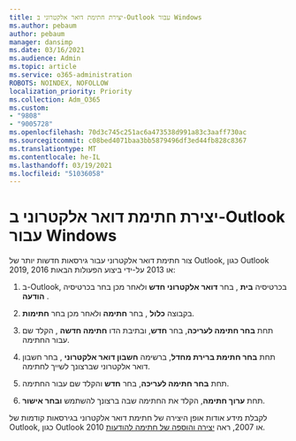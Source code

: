 ```yaml
---
title: יצירת חתימת דואר אלקטרוני ב-Outlook עבור Windows
ms.author: pebaum
author: pebaum
manager: dansimp
ms.date: 03/16/2021
ms.audience: Admin
ms.topic: article
ms.service: o365-administration
ROBOTS: NOINDEX, NOFOLLOW
localization_priority: Priority
ms.collection: Adm_O365
ms.custom:
- "9808"
- "9005728"
ms.openlocfilehash: 70d3c745c251ac6a473538d991a83c3aaff730ac
ms.sourcegitcommit: c08bed4071baa3bb5879496df3ed44fb828c8367
ms.translationtype: MT
ms.contentlocale: he-IL
ms.lasthandoff: 03/19/2021
ms.locfileid: "51036058"
---
```

# <a name="create-an-email-signature-in-outlook-for-windows"></a>יצירת חתימת דואר אלקטרוני ב-Outlook עבור Windows

צור חתימת דואר אלקטרוני עבור גירסאות חדשות יותר של Outlook, כגון Outlook 2019, 2016 או 2013 על-ידי ביצוע הפעולות הבאות:

1. ב-Outlook, בכרטיסיה **בית** , בחר **דואר אלקטרוני חדש** ולאחר מכן בחר בכרטיסיה **הודעה** .

1. בקבוצה **כלול** , בחר **חתימה** ולאחר מכן בחר **חתימות**.

1. תחת **בחר חתימה לעריכה**, בחר **חדש**, ובתיבת הדו **חתימה חדשה** , הקלד שם עבור החתימה.

1. תחת **בחר חתימת ברירת מחדל**, ברשימה **חשבון דואר אלקטרוני** , בחר חשבון דואר אלקטרוני שברצונך לשייך לחתימה.

1. תחת **בחר חתימה לעריכה**, בחר **חדש** והקלד שם עבור החתימה.

1. תחת **ערוך חתימה**, הקלד את החתימה שבה ברצונך להשתמש **ובחר אישור**.

לקבלת מידע אודות אופן היצירה של חתימת דואר אלקטרוני בגירסאות קודמות של Outlook, כגון Outlook 2010 או 2007, ראה [יצירה והוספה של חתימה להודעות](https://support.microsoft.com/office/8ee5d4f4-68fd-464a-a1c1-0e1c80bb27f2#ID0EAADAAA=Office_2007_-_2010).

